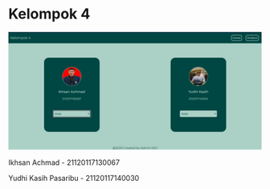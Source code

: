 # Kelompok 4

 <p><img src="Kelompok4.jpg"></p>
 <p>Ikhsan Achmad - 21120117130067</p>
 <p>Yudhi Kasih Pasaribu - 21120117140030</p>
 

